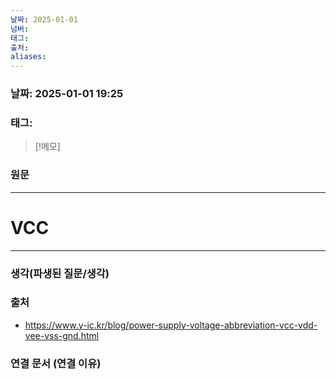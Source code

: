 ```yaml
---
날짜: 2025-01-01
넘버: 
태그: 
출처: 
aliases:
---
```

### 날짜:  2025-01-01 19:25

### 태그:

>[!메모]
>

### 원문
---
# VCC

---
### 생각(파생된 질문/생각)

### 출처
- https://www.y-ic.kr/blog/power-supply-voltage-abbreviation-vcc-vdd-vee-vss-gnd.html
### 연결 문서 (연결 이유)
